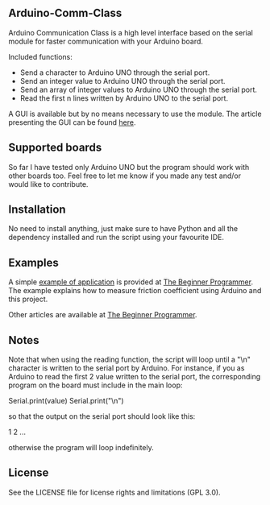 ## Arduino-Comm-Class

Arduino Communication Class is a high level interface based on the serial module for faster communication with your Arduino board.

Included functions:

- Send a character to Arduino UNO through the serial port.
- Send an integer value to Arduino UNO through the serial port.
- Send an array of integer values to Arduino UNO through the serial port.
- Read the first n lines written by Arduino UNO to the serial port.

A GUI is available but by no means necessary to use the module.
The article presenting the GUI can be found [here](http://firsttimeprogrammer.blogspot.com/2014/08/arduino-module-gui-beta-version.html).

## Supported boards
So far I have tested only Arduino UNO but the program should work with other boards too. Feel free to let me know if you made any test and/or would like to contribute.

## Installation
No need to install anything, just make sure to have Python and all the dependency installed and run the script using your favourite IDE.

## Examples
A simple [example of application](https://firsttimeprogrammer.blogspot.com/2015/08/using-arduino-to-measure-friction.html) is provided at [The Beginner Programmer](http://firsttimeprogrammer.blogspot.com). The example explains how to measure friction coefficient using Arduino and this project.

Other articles are available at [The Beginner Programmer](http://firsttimeprogrammer.blogspot.com).

## Notes
Note that when using the reading function, the script will loop until a "\n" character is written to the serial port by Arduino. For instance, if you as Arduino to read the first 2 value written to the serial port, the corresponding program on the board must include in the main loop:

Serial.print(value)
Serial.print("\n")

so that the output on the serial port should look like this:

1
2
...

otherwise the program will loop indefinitely.

## License
See the LICENSE file for license rights and limitations (GPL 3.0).

